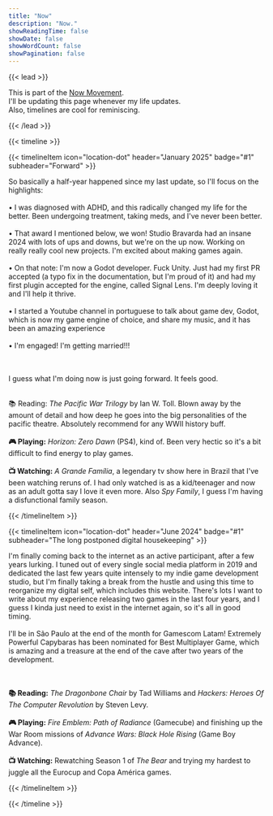```yaml
---
title: "Now"
description: "Now."
showReadingTime: false
showDate: false
showWordCount: false
showPagination: false
---
```

{{< lead >}}

This is part of the [Now Movement](https://nownownow.com/about).<br> I'll be updating this page whenever my life updates.<br> Also, timelines are cool for reminiscing. 

{{< /lead >}}


{{< timeline >}}

{{< timelineItem icon="location-dot" header="January 2025" badge="#1" subheader="Forward" >}}

So basically a half-year happened since my last update, so I'll focus on the highlights:
<br><br>• I was diagnosed with ADHD, and this radically changed my life for the better. Been undergoing treatment, taking meds, and I've never been better.
<br><br>• That award I mentioned below, we won! Studio Bravarda had an insane 2024 with lots of ups and downs, but we're on the up now. Working on really really cool new projects. I'm excited about making games again.
<br><br>• On that note: I'm now a Godot developer. Fuck Unity. Just had my first PR accepted (a typo fix in the documentation, but I'm proud of it) and had my first plugin accepted for the engine, called Signal Lens. I'm deeply loving it and I'll help it thrive.
<br><br>• I started a Youtube channel in portuguese to talk about game dev, Godot, which is now my game engine of choice, and share my music, and it has been an amazing experience
<br><br>• I'm engaged! I'm getting married!!!

<br><br>
I guess what I'm doing now is just going forward. It feels good.
<br>

<br> 📚 Reading:</b> <i>The Pacific War Trilogy</i> by Ian W. Toll. Blown away by the amount of detail and how deep he goes into the big personalities of the pacific theatre. Absolutely recommend for any WWII history buff.
<br><br><b> 🎮 Playing:</b> <i>Horizon: Zero Dawn</i> (PS4), kind of. Been very hectic so it's a bit difficult to find energy to play games.
<br><br><b> 📺 Watching:</b> <i>A Grande Família</i>, a legendary tv show here in Brazil that I've been watching reruns of. I had only watched is as a kid/teenager and now as an adult gotta say I love it even more. Also <i>Spy Family</i>, I guess I'm having a disfunctional family season.

{{< /timelineItem >}}


{{< timelineItem icon="location-dot" header="June 2024" badge="#1" subheader="The long postponed digital housekeeping" >}}

I'm finally coming back to the internet as an active participant, after a few years lurking. I tuned out of every single social media platform in 2019 and dedicated the last few years quite intensely to my indie game development studio, but I'm finally taking a break from the hustle and using this time to reorganize my digital self, which includes this website. There's lots I want to write about my experience releasing two games in the last four years, and I guess I kinda just need to exist in the internet again, so it's all in good timing.
<br><br>
I'll be in São Paulo at the end of the month for Gamescom Latam! Extremely Powerful Capybaras has been nominated for Best Multiplayer Game, which is amazing and a treasure at the end of the cave after two years of the development.   

<br><br><b> 📚 Reading:</b> <i>The Dragonbone Chair</i> by Tad Williams and <i>Hackers: Heroes Of The Computer Revolution</i> by Steven Levy.
<br><br><b> 🎮 Playing:</b> <i>Fire Emblem: Path of Radiance</i> (Gamecube) and finishing up the War Room missions of <i>Advance Wars: Black Hole Rising</i> (Game Boy Advance)</b>.
<br><br><b> 📺 Watching:</b> Rewatching Season 1 of <i>The Bear</i> and trying my hardest to juggle all the Eurocup and Copa América games</b>.

{{< /timelineItem >}}

{{< /timeline >}}